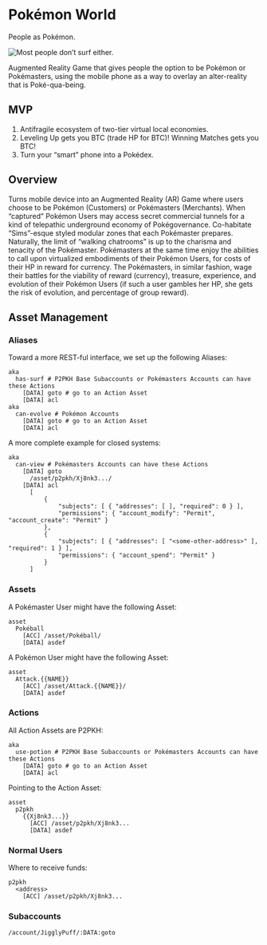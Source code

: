# Pokémon World

People as Pokémon.

![Most people don’t surf either.](https://github.com/nerdfiles/pokemon-world/blob/master/design/has-surf.png)

Augmented Reality Game that gives people the option to be Pokémon or 
Pokémasters, using the mobile phone as a way to overlay an alter-reality that 
is Poké-qua-being.

## MVP

1. Antifragile ecosystem of two-tier virtual local economies.
2. Leveling Up gets you BTC (trade HP for BTC)! Winning Matches gets you BTC!
3. Turn your “smart” phone into a Pokédex.

## Overview

Turns mobile device into an Augmented Reality (AR) Game where users choose to 
be Pokémon (Customers) or Pokémasters (Merchants). When “captured” Pokémon 
Users may access secret commercial tunnels for a kind of telepathic 
underground economy of Pokégovernance. Co-habitate “Sims”-esque 
styled modular zones that each Pokémaster prepares. Naturally, the 
limit of “walking chatrooms” is up to the charisma and tenacity of 
the Pokémaster. Pokémasters at the same time enjoy the abilities 
to call upon virtualized embodiments of their Pokémon Users, for costs of 
their HP in reward for currency. The Pokémasters, in similar fashion, 
wage their battles for the viability of reward (currency), treasure, 
experience, and evolution of their Pokémon Users (if such a user gambles 
her HP, she gets the risk of evolution, and percentage of group reward).

## Asset Management

### Aliases

Toward a more REST-ful interface, we set up the following Aliases:

```
aka
  has-surf # P2PKH Base Subaccounts or Pokémasters Accounts can have these Actions
    [DATA] goto # go to an Action Asset
    [DATA] acl
aka
  can-evolve # Pokémon Accounts
    [DATA] goto # go to an Action Asset
    [DATA] acl
```

A more complete example for closed systems:

```
aka
  can-view # Pokémasters Accounts can have these Actions
    [DATA] goto
      /asset/p2pkh/Xj8nk3.../
    [DATA] acl
      [
          {
              "subjects": [ { "addresses": [ ], "required": 0 } ],
              "permissions": { "account_modify": "Permit", "account_create": "Permit" }
          },
          {
              "subjects": [ { "addresses": [ "<some-other-address>" ], "required": 1 } ],
              "permissions": { "account_spend": "Permit" }
          }
      ]
```

### Assets

A Pokémaster User might have the following Asset:

```
asset
  Pokéball
    [ACC] /asset/Pokéball/
    [DATA] asdef
```

A Pokémon User might have the following Asset:

```
asset
  Attack.{{NAME}}
    [ACC] /asset/Attack.{{NAME}}/
    [DATA] asdef
```

### Actions

All Action Assets are P2PKH:

```
aka
  use-potion # P2PKH Base Subaccounts or Pokémasters Accounts can have these Actions
    [DATA] goto # go to an Action Asset
    [DATA] acl
```

Pointing to the Action Asset:

```
asset
  p2pkh
    {{Xj8nk3...}}
      [ACC] /asset/p2pkh/Xj8nk3...
      [DATA] asdef
```

### Normal Users

Where to receive funds:

```
p2pkh
  <address>
    [ACC] /asset/p2pkh/Xj8nk3...
```

### Subaccounts

```
/account/JigglyPuff/:DATA:goto
```

